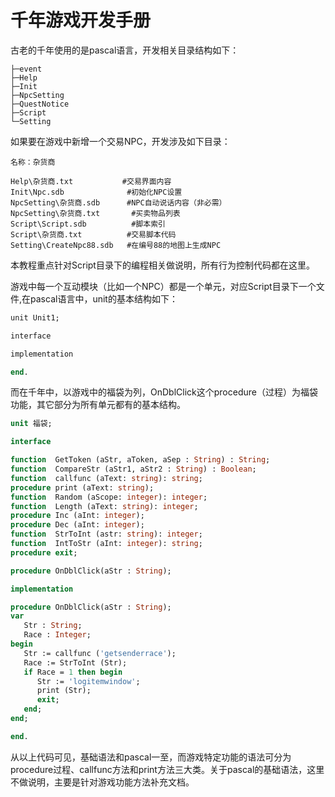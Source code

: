 # 千年游戏开发手册
古老的千年使用的是pascal语言，开发相关目录结构如下：
```
├─event
├─Help
├─Init
├─NpcSetting
├─QuestNotice
├─Script
└─Setting
```

如果要在游戏中新增一个交易NPC，开发涉及如下目录：
```
名称：杂货商

Help\杂货商.txt           #交易界面内容
Init\Npc.sdb              #初始化NPC设置
NpcSetting\杂货商.sdb      #NPC自动说话内容（非必需）
NpcSetting\杂货商.txt       #买卖物品列表
Script\Script.sdb          #脚本索引
Script\杂货商.txt          #交易脚本代码
Setting\CreateNpc88.sdb   #在编号88的地图上生成NPC
```

本教程重点针对Script目录下的编程相关做说明，所有行为控制代码都在这里。

游戏中每一个互动模块（比如一个NPC）都是一个单元，对应Script目录下一个文件,在pascal语言中，unit的基本结构如下：
```pascal
unit Unit1;  

interface  

implementation  

end.
```

而在千年中，以游戏中的福袋为列，OnDblClick这个procedure（过程）为福袋功能，其它部分为所有单元都有的基本结构。
```pascal
unit 福袋;

interface

function  GetToken (aStr, aToken, aSep : String) : String;
function  CompareStr (aStr1, aStr2 : String) : Boolean;
function  callfunc (aText: string): string;
procedure print (aText: string);
function  Random (aScope: integer): integer;
function  Length (aText: string): integer;
procedure Inc (aInt: integer);
procedure Dec (aInt: integer);
function  StrToInt (astr: string): integer;
function  IntToStr (aInt: integer): string;
procedure exit;

procedure OnDblClick(aStr : String);

implementation

procedure OnDblClick(aStr : String);
var
   Str : String;
   Race : Integer;
begin
   Str := callfunc ('getsenderrace');
   Race := StrToInt (Str);
   if Race = 1 then begin
      Str := 'logitemwindow';
      print (Str);
      exit; 
   end;
end;

end.
```

从以上代码可见，基础语法和pascal一至，而游戏特定功能的语法可分为procedure过程、callfunc方法和print方法三大类。关于pascal的基础语法，这里不做说明，主要是针对游戏功能方法补充文档。 
